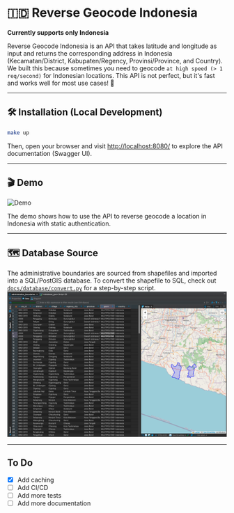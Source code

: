 # 🇮🇩 Reverse Geocode Indonesia

**Currently supports only Indonesia**

Reverse Geocode Indonesia is an API that takes latitude and longitude as input and returns the corresponding address in Indonesia (Kecamatan/District, Kabupaten/Regency, Provinsi/Province, and Country).
We built this because sometimes you need to geocode `at high speed (> 1 req/second)` for Indonesian locations.
This API is not perfect, but it's fast and works well for most use cases! 🚀

---

## 🛠️ Installation (Local Development)

```bash
make up
```
Then, open your browser and visit [http://localhost:8080/](http://localhost:8080/) to explore the API documentation (Swagger UI).

---

## 🎬 Demo

![Demo](./assets/demo.gif)

The demo shows how to use the API to reverse geocode a location in Indonesia with static authentication.

---

## 🗺️ Database Source

The administrative boundaries are sourced from shapefiles and imported into a SQL/PostGIS database.
To convert the shapefile to SQL, check out [`docs/database/convert.py`](docs/database/convert.py) for a step-by-step script.
![Database](./assets/database.png)

---

## To Do

- [x] Add caching
- [ ] Add CI/CD
- [ ] Add more tests
- [ ] Add more documentation
